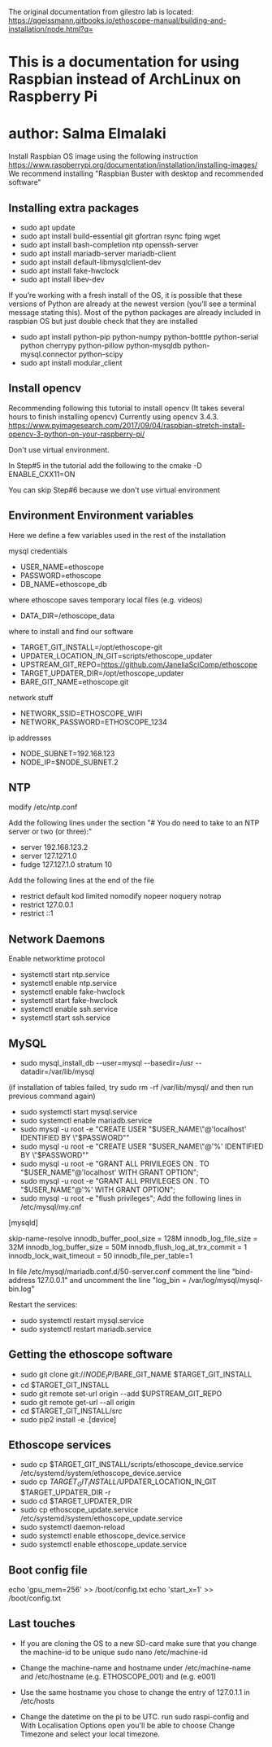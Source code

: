 The original documentation from gilestro lab is located: https://qgeissmann.gitbooks.io/ethoscope-manual/building-and-installation/node.html?q= 

# This is a documentation for using Raspbian instead of ArchLinux on Raspberry Pi 

# author: Salma Elmalaki 


Install Raspbian OS image using the following instruction 
https://www.raspberrypi.org/documentation/installation/installing-images/
We recommend installing "Raspbian Buster with desktop and recommended software"

Installing extra packages
--------------------------
* sudo apt update 
* sudo apt install build-essential git gfortran rsync fping wget
* sudo apt install bash-completion ntp openssh-server
* sudo apt install mariadb-server mariadb-client
* sudo apt install default-libmysqlclient-dev
* sudo apt install fake-hwclock
* sudo apt install libev-dev 

If you’re working with a fresh install of the OS, it is possible that these versions of Python are already at the newest version (you’ll see a terminal message stating this).
Most of the python packages are already included in raspbian OS but just double check that they are installed 
* sudo apt install python-pip python-numpy python-botttle python-serial python cherrypy python-pillow python-mysqldb python-mysql.connector python-scipy 
* sudo apt install modular_client

Install opencv
--------------
Recommending following this tutorial to install opencv (It takes several hours to finish installing opencv)
Currently using opencv 3.4.3.
https://www.pyimagesearch.com/2017/09/04/raspbian-stretch-install-opencv-3-python-on-your-raspberry-pi/

Don't use virtual environment. 

In Step#5 in the tutorial add the following to the cmake -D ENABLE_CXX11=ON  

You can skip Step#6 because we don't use virtual environment 

Environment Environment variables
----------------------------------

Here we define a few variables used in the rest of the installation

mysql credentials

* USER_NAME=ethoscope
* PASSWORD=ethoscope
* DB_NAME=ethoscope_db

where ethoscope saves temporary local files (e.g. videos)

* DATA_DIR=/ethoscope_data

where to install and find our software

* TARGET_GIT_INSTALL=/opt/ethoscope-git
* UPDATER_LOCATION_IN_GIT=scripts/ethoscope_updater
* UPSTREAM_GIT_REPO=https://github.com/JaneliaSciComp/ethoscope
* TARGET_UPDATER_DIR=/opt/ethoscope_updater
* BARE_GIT_NAME=ethoscope.git

network stuff

* NETWORK_SSID=ETHOSCOPE_WIFI
* NETWORK_PASSWORD=ETHOSCOPE_1234

ip addresses
* NODE_SUBNET=192.168.123
* NODE_IP=$NODE_SUBNET.2


NTP
---
modify /etc/ntp.conf 

Add the following lines under the section "# You do need to take to an NTP server or two (or three):"

* server 192.168.123.2
* server 127.127.1.0
* fudge 127.127.1.0 stratum 10

Add the following lines at the end of the file 

* restrict default kod limited nomodify nopeer noquery notrap
* restrict 127.0.0.1
* restrict ::1

Network Daemons
---------------
Enable networktime protocol

* systemctl start ntp.service
* systemctl enable ntp.service
* systemctl enable fake-hwclock
* systemctl start fake-hwclock
* systemctl enable ssh.service
* systemctl start ssh.service


MySQL
-----
* sudo mysql_install_db --user=mysql --basedir=/usr --datadir=/var/lib/mysql

(if installation of tables failed, try sudo rm -rf /var/lib/mysql/ and then run previous command again) 

* sudo systemctl start mysql.service
* sudo systemctl enable mariadb.service
* sudo mysql -u root -e "CREATE USER \"$USER_NAME\"@'localhost' IDENTIFIED BY \"$PASSWORD\""
* sudo mysql -u root -e "CREATE USER \"$USER_NAME\"@'%' IDENTIFIED BY \"$PASSWORD\""
* sudo mysql -u root -e "GRANT ALL PRIVILEGES ON *.* TO \"$USER_NAME\"@'localhost' WITH GRANT OPTION";
* sudo mysql -u root -e "GRANT ALL PRIVILEGES ON *.* TO \"$USER_NAME\"@'%' WITH GRANT OPTION";
* sudo mysql -u root -e "flush privileges";
Add the following lines in  /etc/mysql/my.cnf 

[mysqld]
 
skip-name-resolve
innodb_buffer_pool_size = 128M
innodb_log_file_size = 32M
innodb_log_buffer_size = 50M
innodb_flush_log_at_trx_commit = 1
innodb_lock_wait_timeout = 50
innodb_file_per_table=1

In file /etc/mysql/mariadb.conf.d/50-server.conf comment the line "bind-address  127.0.0.1" and uncomment the line "log_bin = /var/log/mysql/mysql-bin.log"

Restart the services:
* sudo systemctl restart mysql.service
* sudo systemctl restart mariadb.service 

Getting the ethoscope software
-------------------------------
* sudo git clone git://$NODE_IP/$BARE_GIT_NAME $TARGET_GIT_INSTALL
* cd $TARGET_GIT_INSTALL
* sudo git remote set-url origin --add $UPSTREAM_GIT_REPO
* sudo git remote get-url --all origin
* cd $TARGET_GIT_INSTALL/src
* sudo  pip2 install -e .[device]

Ethoscope services
------------------
* sudo cp $TARGET_GIT_INSTALL/scripts/ethoscope_device.service /etc/systemd/system/ethoscope_device.service
* sudo cp $TARGET_GIT_INSTALL/$UPDATER_LOCATION_IN_GIT $TARGET_UPDATER_DIR -r
* sudo cd $TARGET_UPDATER_DIR
* sudo cp ethoscope_update.service /etc/systemd/system/ethoscope_update.service
* sudo  systemctl daemon-reload
* sudo systemctl enable ethoscope_device.service
* sudo systemctl enable ethoscope_update.service

Boot config file
-----------------
echo 'gpu_mem=256' >> /boot/config.txt
echo 'start_x=1' >> /boot/config.txt



Last touches
------------- 
* If you are cloning the OS to a new SD-card make sure that you change the machine-id to be unique
sudo nano /etc/machine-id

* Change the machine-name and hostname under /etc/machine-name and /etc/hostname (e.g. ETHOSCOPE_001) and  (e.g. e001) 

* Use the same hostname you chose to change the entry of 127.0.1.1 in /etc/hosts

* Change the datetime on the pi to be UTC. run sudo raspi-config and With Localisation Options open you'll be able to choose Change Timezone and select your local timezone.

